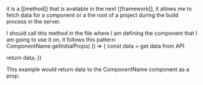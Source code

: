 
it is a [[method]] that is available in the next [[framework]], it allows me to fetch data for a component or a the root of a project during the build process in the server.

I should call this method in the file where I am defining the component that I am going to use it on, it follows this pattern: ComponentName.getInitialProps( () => {
const data = get data from API

return data;
})

This example would return data to the ComponentName component as a prop.